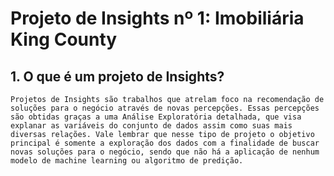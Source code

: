 # Projeto de Insights nº 1: Imobiliária King County

## 1. O que é um projeto de Insights?
    Projetos de Insights são trabalhos que atrelam foco na recomendação de soluções para o negócio através de novas percepções. Essas percepções são obtidas graças a uma Análise Exploratória detalhada, que visa explanar as variáveis do conjunto de dados assim como suas mais diversas relações. Vale lembrar que nesse tipo de projeto o objetivo principal é somente a exploração dos dados com a finalidade de buscar novas soluções para o negócio, sendo que não há a aplicação de nenhum modelo de machine learning ou algoritmo de predição. 
